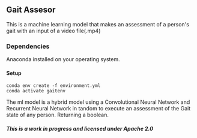 ## Gait Assesor

This is a machine learning model that makes an assessment of a person's gait with an input of a video   file(.mp4)
### Dependencies

Anaconda installed on your operating system.

#### Setup
```
conda env create -f environment.yml
conda activate gaitenv
```
The ml model is a hybrid model using a Convolutional Neural Network and Recurrent Neural Network
in tandom to execute an assessment of the Gait state of any person. Returning a boolean.

##### This is a work in progress and licensed under Apache 2.0
